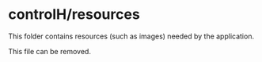 # controlH/resources

This folder contains resources (such as images) needed by the application. 

This file can be removed.
